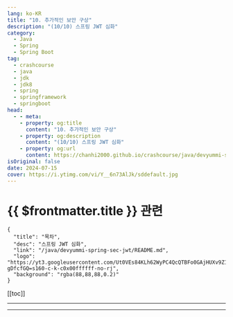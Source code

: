 ```yaml
---
lang: ko-KR
title: "10. 추가적인 보안 구상"
description: "(10/10) 스프링 JWT 심화"
category: 
  - Java
  - Spring
  - Spring Boot
tag: 
  - crashcourse
  - java
  - jdk
  - jdk8
  - spring
  - springframework
  - springboot
head:
  - - meta:
    - property: og:title
      content: "10. 추가적인 보안 구상"
    - property: og:description
      content: "(10/10) 스프링 JWT 심화"
    - property: og:url
      content: https://chanhi2000.github.io/crashcourse/java/devyummi-spring-sec-jwt-adv/10.html
isOriginal: false
date: 2024-07-15
cover: https://i.ytimg.com/vi/Y__6n73AlJk/sddefault.jpg
---
```


# {{ $frontmatter.title }} 관련

```component VPCard
{
  "title": "목차",
  "desc": "스프링 JWT 심화",
  "link": "/java/devyummi-spring-sec-jwt/README.md",
  "logo": "https://yt3.googleusercontent.com/Ut0VEs84KLh62WyPC4QcQTBFo0GAjHUXv9Z1YUYKAVBV0vbgp90HT68ejnZ0NncO1X-gDfcfGQ=s160-c-k-c0x00ffffff-no-rj",
  "background": "rgba(88,88,88,0.2)"
}
```

[[toc]]

---

<SiteInfo
  name="10. 추가적인 보안 구상"
  desc="(10/10) 스프링 JWT 심화"
  url="https://devyummi.com/page?id=66951a9459f57d23e8a0b6b9"
  logo="https://yt3.googleusercontent.com/Ut0VEs84KLh62WyPC4QcQTBFo0GAjHUXv9Z1YUYKAVBV0vbgp90HT68ejnZ0NncO1X-gDfcfGQ=s160-c-k-c0x00ffffff-no-rj"
  preview="https://i.ytimg.com/vi/Y__6n73AlJk/sddefault.jpg"/>

<VidStack src="youtube/Y__6n73AlJk" />

<!-- TODO: 작성 -->

<!-- 
<h2>요청 IP 확인 : PC 기반</h2><p>PC의 경우 IP 주소가 변경될 일이 거의 없습니다. IP 주소가 변경되는 경우 요청이 거부되도록 진행할 수 있습니다.</p><p>&nbsp;</p><ul><li><strong>로직 구상</strong><ol><li>로그인시 JWT 발급과 함께 JWT와 IP를 DB 테이블에 저장</li><li>Access 토큰으로 요청시 요청 IP와 로그인시 저장한 IP 주소를 대조</li><li>Access 토큰 재발급시 새로운 Access 토큰과 IP를 DB 테이블에 저장</li></ol></li></ul><p>&nbsp;</p><ul><li><p><strong>네이버의 경우</strong></p><p>네이버도 PC(노트북) 환경에서 로그인을 진행 후 다른 IP 주소로 변경되면 재 로그인을 진행하라는 알림이 발생합니다.</p></li></ul><p>&nbsp;</p><hr><figure class="media"><div data-oembed-url="https://youtu.be/Y__6n73AlJk"><div style="position: relative; padding-bottom: 100%; height: 0; padding-bottom: 56.2493%;"><iframe src="https://www.youtube.com/embed/Y__6n73AlJk" style="position: absolute; width: 100%; height: 100%; top: 0; left: 0;" frameborder="0" allow="autoplay; encrypted-media" allowfullscreen=""></iframe></div></div></figure><hr><p>&nbsp;</p>
-->

---

<TagLinks />